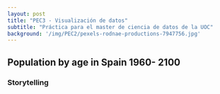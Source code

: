 ```yaml
---
layout: post
title: "PEC3 - Visualización de datos"
subtitle: "Práctica para el master de ciencia de datos de la UOC"
background: '/img/PEC2/pexels-rodnae-productions-7947756.jpg'
---
```


 <p></p>


## Population by age in Spain 1960- 2100
### Storytelling


<div class="flourish-embed" data-src="story/1057676"><script src="https://public.flourish.studio/resources/embed.js"></script></div>
